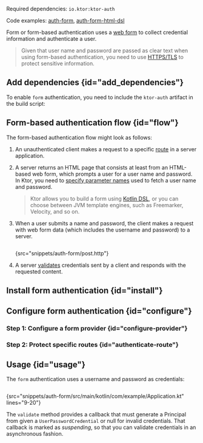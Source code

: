 [//]: # (title: Form authentication)

<include src="lib.md" include-id="outdated_warning"/>

<microformat>
<p>
Required dependencies: <code>io.ktor:ktor-auth</code>
</p>
<p>
Code examples: <a href="https://github.com/ktorio/ktor-documentation/tree/main/codeSnippets/snippets/auth-form">auth-form</a>, <a href="https://github.com/ktorio/ktor-documentation/tree/main/codeSnippets/snippets/auth-form-html-dsl">auth-form-html-dsl</a>
</p>
</microformat>

Form or form-based authentication uses a [web form](https://developer.mozilla.org/en-US/docs/Learn/Forms) to collect credential information and authenticate a user.

> Given that user name and password are passed as clear text when using form-based authentication, you need to use [HTTPS/TLS](ssl.md) to protect sensitive information.


## Add dependencies {id="add_dependencies"}
To enable `form` authentication, you need to include the `ktor-auth` artifact in the build script:
<var name="artifact_name" value="ktor-auth"/>
<include src="lib.md" include-id="add_ktor_artifact"/>

## Form-based authentication flow {id="flow"}

The form-based authentication flow might look as follows:

1. An unauthenticated client makes a request to a specific [route](Routing_in_Ktor.md) in a server application.
1. A server returns an HTML page that consists at least from an HTML-based web form, which prompts a user for a user name and password. In Ktor, you need to [specify parameter names](#configure-provider) used to fetch a user name and password.
   > Ktor allows you to build a form using [Kotlin DSL](https://ktor.io/docs/html-dsl.html), or you can choose between JVM template engines, such as Freemarker, Velocity, and so on.
1. When a user submits a name and password, the client makes a request with web form data (which includes the username and password) to a server.
   ```kotlin
   ```
   {src="snippets/auth-form/post.http"}

1. A server [validates](#configure-provider) credentials sent by a client and responds with the requested content.


## Install form authentication {id="install"}

## Configure form authentication {id="configure"}

### Step 1: Configure a form provider {id="configure-provider"}

### Step 2: Protect specific routes {id="authenticate-route"}


## Usage {id="usage"} 

The `form` authentication uses a username and password as credentials:

```kotlin
```
{src="snippets/auth-form/src/main/kotlin/com/example/Application.kt" lines="9-20"}

The `validate` method provides a callback that must generate a Principal from given a `UserPasswordCredential`
or null for invalid credentials. That callback is marked as *suspending*, so that you can validate credentials in an asynchronous fashion.
